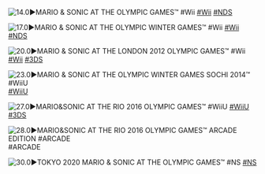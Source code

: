 <!--

<details>
<summary>layout: page
title: "MARIO & SONIC"
permalink: https://jeuxsf.github.io/JSF/nintendo/mario&sonic/

</details>
  
#### hidden field with metadata

-->

![14.0►MARIO & SONIC AT THE OLYMPIC GAMES™ #Wii](https://www.mobygames.com/images/covers/l/97253-mario-sonic-at-the-olympic-games-wii-front-cover.jpg)
[#Wii]() [#NDS]()

![17.0►MARIO & SONIC AT THE OLYMPIC WINTER GAMES™ #Wii](https://www.mobygames.com/images/covers/l/253743-mario-sonic-at-the-olympic-winter-games-wii-front-cover.png)
[#Wii]() [#NDS]()

![20.0►MARIO & SONIC AT THE LONDON 2012 OLYMPIC GAMES™ #Wii](https://www.mobygames.com/images/covers/l/295112-mario-sonic-at-the-london-2012-olympic-games-wii-front-cover.png)
[#Wii]() [#3DS]()

![23.0►MARIO & SONIC AT THE OLYMPIC WINTER GAMES SOCHI 2014™ #WiiU](https://www.mobygames.com/images/covers/l/274729-mario-sonic-at-the-olympic-winter-games-sochi-2014-wii-u-front-cover.jpg)
[#WiiU]()

![27.0►MARIO&SONIC AT THE RIO 2016 OLYMPIC GAMES™ #WiiU](https://m.media-amazon.com/images/I/912eNbaKwyL._SL1500_.jpg)
[#WiiU]() [#3DS]()

![28.0►MARIO&SONIC AT THE RIO 2016 OLYMPIC GAMES™ ARCADE EDITION #ARCADE](https://media.daveandbusters.com/media/2289/mario-sonic-at-the-rio-2016-olympic-gamestm-arcade-edition.jpg?width=1150)
#ARCADE

![30.0►TOKYO 2020 MARIO & SONIC AT THE OLYMPIC GAMES™ #NS](https://www.mobygames.com/images/covers/l/660807-mario-sonic-at-the-olympic-games-tokyo-2020-nintendo-switch-front-cover.jpg)
[#NS]()
